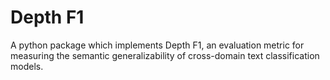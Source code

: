 # Depth F1

A python package which implements Depth F1, an evaluation metric for measuring the semantic generalizability of cross-domain text classification models.
